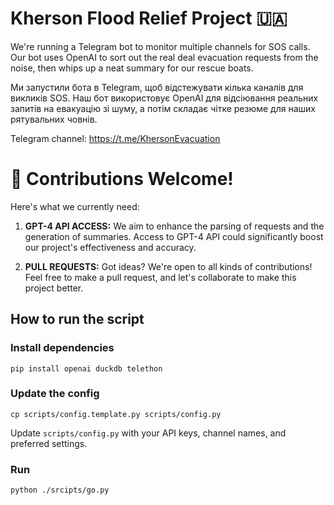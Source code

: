 # Kherson Flood Relief Project 🇺🇦

We're running a Telegram bot to monitor multiple channels for SOS calls. Our bot uses OpenAI to sort out the real deal evacuation requests from the noise, then whips up a neat summary for our rescue boats.

Ми запустили бота в Telegram, щоб відстежувати кілька каналів для викликів SOS. Наш бот використовує OpenAI для відсіювання реальних запитів на евакуацію зі шуму, а потім складає чітке резюме для наших рятувальних човнів.

Telegram channel: https://t.me/KhersonEvacuation


# 🤝 Contributions Welcome!

Here's what we currently need:

1. **GPT-4 API ACCESS:** We aim to enhance the parsing of requests and the generation of summaries. Access to GPT-4 API could significantly boost our project's effectiveness and accuracy.

2. **PULL REQUESTS:** Got ideas? We're open to all kinds of contributions! Feel free to make a pull request, and let's collaborate to make this project better.


## How to run the script

### Install dependencies
```
pip install openai duckdb telethon
```

### Update the config
```
cp scripts/config.template.py scripts/config.py
```

Update `scripts/config.py` with your API keys, channel names, and preferred settings.

### Run
```
python ./srcipts/go.py
```

